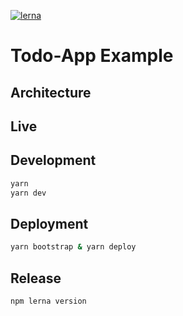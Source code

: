 [![lerna](https://img.shields.io/badge/maintained%20with-lerna-cc00ff.svg)](https://lernajs.io/)

# Todo-App Example

## Architecture

## Live

## Development

```bash
yarn
yarn dev
```

## Deployment

```bash
yarn bootstrap & yarn deploy
```

## Release

```bash
npm lerna version
```